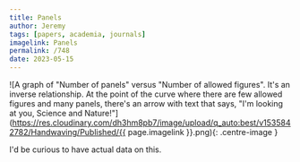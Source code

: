 ```yaml
---
title: Panels
author: Jeremy
tags: [papers, academia, journals]
imagelink: Panels
permalink: /748
date: 2023-05-15
---
```


![A graph of "Number of panels" versus "Number of allowed figures". It's an inverse relationship. At the point of the curve where there are few allowed figures and many panels, there's an arrow with text that says, "I'm looking at you, Science and Nature!"](https://res.cloudinary.com/dh3hm8pb7/image/upload/q_auto:best/v1535842782/Handwaving/Published/{{ page.imagelink }}.png){: .centre-image }

I'd be curious to have actual data on this.
